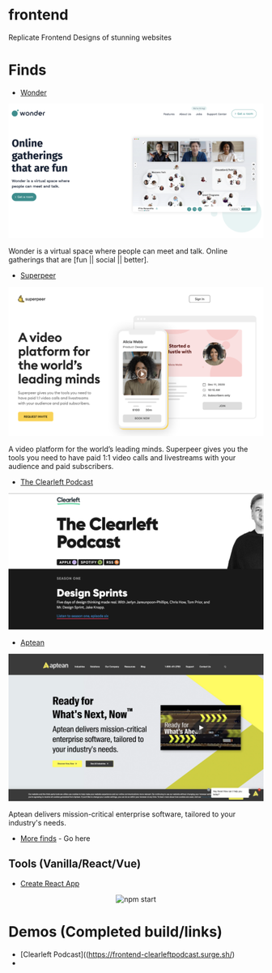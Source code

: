 # frontend
Replicate Frontend Designs of stunning websites

# Finds
- [Wonder](https://www.wonder.me/)


<p align='center'>
<img src='readme/wonder.me.png' alt='wonder, site screenshot'>
</p>

Wonder is a virtual space where people can meet and talk.
Online gatherings that are [fun || social || better].

- [Superpeer](https://superpeer.com/)

<p align='center'>
<img src='readme/superpeer.png' alt='superpeer, site screenshot'>
</p>

A video platform for the world’s leading minds.
Superpeer gives you the tools you need to have paid 1:1 video calls and livestreams with your audience and paid subscribers.


- [The Clearleft Podcast](https://podcast.clearleft.com/)

<p align='center'>
<img src='readme/the_clearleft.png' alt='clearleft, site screenshot'>
</p>



- [Aptean](https://www.aptean.com/)

<p align='center'>
<img src='readme/aptean.png' alt='aptean, site screenshot'>
</p>

Aptean delivers mission-critical enterprise software, tailored to your industry's needs.






- [More finds]() - Go here



## Tools (Vanilla/React/Vue)
- [Create React App](https://github.com/facebook/create-react-app/)

<p align='center'>
<img src='https://cdn.jsdelivr.net/gh/facebook/create-react-app@27b42ac7efa018f2541153ab30d63180f5fa39e0/screencast.svg' width='600' alt='npm start'>
</p>

# Demos (Completed build/links)
- [Clearleft Podcast]((https://frontend-clearleftpodcast.surge.sh/)
- 